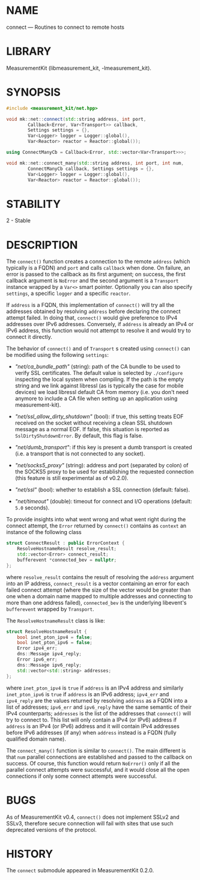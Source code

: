# NAME
connect &mdash; Routines to connect to remote hosts

# LIBRARY
MeasurementKit (libmeasurement_kit, -lmeasurement_kit).

# SYNOPSIS
```C++
#include <measurement_kit/net.hpp>

void mk::net::connect(std::string address, int port,
        Callback<Error, Var<Transport>> callback,
        Settings settings = {},
        Var<Logger> logger = Logger::global(),
        Var<Reactor> reactor = Reactor::global());

using ConnectManyCb = Callback<Error, std::vector<Var<Transport>>>;

void mk::net::connect_many(std::string address, int port, int num,
        ConnectManyCb callback, Settings settings = {},
        Var<Logger> logger = Logger::global(),
        Var<Reactor> reactor = Reactor::global());
```

# STABILITY

2 - Stable

# DESCRIPTION

The `connect()` function creates a connection to the remote `address` (which
typically is a FQDN) and `port` and calls `callback` when done. On failure,
an error is passed to the callback as its first argument; on success, the first
callback argument is `NoError` and the second argument is a `Transport` instance
wrapped by a `Var<>` smart pointer. Optionally you can also specify `settings`,
a specific `logger` and a specific `reactor`.

If `address` is a FQDN, this implementation of `connect()` will try all the
addresses obtained by resolving `address` before declaring the connect attempt
failed. In doing that, `connect()` would give preference to IPv4 addresses over
IPv6 addresses. Conversely, if `address` is already an IPv4 or IPv6 address, this
function would not attempt to resolve it and would try to connect it directly.

The behavior of `connect()` and of `Transport` s created using `connect()` can be
modified using the following `settings`:

- *"net/ca_bundle_path"* (string): path of the CA bundle to be used to verify
  SSL certificates. The default value is selected by `./configure` inspecting
  the local system when compiling. If the path is the empty string and we
  link against libressl (as is typically the case for mobile devices) we load
  libressl default CA from memory (i.e. you don't need anymore to include a
  CA file when setting up an application using measurement-kit).

- *"net/ssl_allow_dirty_shutdown"* (bool): if true, this setting treats EOF
  received on the socket without receiving a clean SSL shutdown message as a
  normal EOF. If false, this situation is reported as `SslDirtyShutdownError`.
  By default, this flag is false.

- *"net/dumb_transport"*: if this key is present a dumb transport is created (i.e. a
  transport that is not connected to any socket).

- *"net/socks5_proxy"* (string): address and port (separated by colon) of the SOCKS5
  proxy to be used for establishing the requested connection (this feature is
  still experimental as of v0.2.0).

- *"net/ssl"* (bool): whether to establish a SSL connection (default: false).

- *"net/timeout"* (double): timeout for connect and I/O operations (default: `5.0` seconds).

To provide insights into what went wrong and what went right during the connect
attempt, the `Error` returned by `connect()` contains as `context` an instance of the
following class

```C++
struct ConnectResult : public ErrorContext {
    ResolveHostnameResult resolve_result;
    std::vector<Error> connect_result;
    bufferevent *connected_bev = nullptr;
};
```

where `resolve_result` contains the result of resolving the `address` argument into
an IP address, `connect_result` is a vector containing an error for each failed connect
attempt (where the size of the vector would be greater than one when a domain name
mapped to multiple addresses and connecting to more than one address failed), `connected_bev`
is the underlying libevent's `bufferevent` wrapped by `Transport`.

The `ResolveHostnameResult` class is like:

```C++
struct ResolveHostnameResult {
    bool inet_pton_ipv4 = false;
    bool inet_pton_ipv6 = false;
    Error ipv4_err;
    dns::Message ipv4_reply;
    Error ipv6_err;
    dns::Message ipv6_reply;
    std::vector<std::string> addresses;
};
```

where `inet_pton_ipv4` is `true` if `address` is an IPv4 address and similarly
`inet_pton_ipv6` is `true` if `address` is an IPv6 address; `ipv4_err` and `ipv4_reply`
are the values returned by resolving `address` as a FQDN into a list of addresses;
`ipv6_err` and `ipv6_reply` have the same semantic of their IPv4 counterparts; `addresses`
is the list of the addresses that `connect()` will try to connect to. This list will
only contain a IPv4 (or IPv6) address if `address` is an IPv4 (or IPv6) address and it
will contain IPv4 addresses before IPv6 addresses (if any) when `address` instead is
a FQDN (fully qualified domain name).

The `connect_many()` function is similar to `connect()`. The main different is
that `num` parallel connections are established and passed to the callback on success. Of
course, this function would return `NoError()` only if all the parallel connect attempts
were successful, and it would close all the open connections if only some connect attempts
were successful.

# BUGS

As of MeasurementKit v0.4, `connect()` does not implement SSLv2 and SSLv3,
therefore secure connection will fail with sites that use such deprecated
versions of the protocol.

# HISTORY

The `connect` submodule appeared in MeasurementKit 0.2.0.
